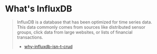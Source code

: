 # What's InfluxDB
> InfluxDB is a database that has been optimized for time series data. 
> This data commonly comes from sources like distributed sensor groups, click data from large websites, or lists of financial transactions.
> - [why-influxdb-isn-t-crud](https://docs.influxdata.com/influxdb/v1.7/concepts/crosswalk/#a-note-on-why-influxdb-isn-t-crud)

